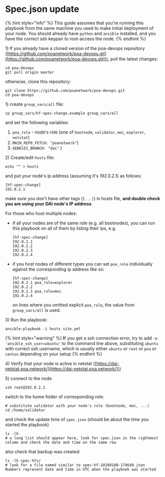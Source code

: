 # Spec.json update

{% hint style="info" %}
This guide assumes that you're running this playbook from the same machine you used to make initial deployment of your node. You should already have `python` and `ansible` installed, and you have the correct ssh keypair to root-access the node.
{% endhint %}

1\) If you already have a cloned version of the poa-devops repository \([https://github.com/poanetwork/poa-devops.git](https://github.com/poanetwork/poa-devops.git)\), pull the latest changes:

```text
cd poa-devops
git pull origin master
```

otherwise, clone this repository:

```text
git clone https://github.com/poanetwork/poa-devops.git
cd poa-devops
```

1\) create `group_vars/all` file:

```text
cp group_vars/hf-spec-change.example group_vars/all
```

and set the following variables:

1. `poa_role` - node's role \(one of `bootnode`, `validator`, `moc`, `explorer`, `netstat`\)
2. `MAIN_REPO_FETCH: "poanetwork"`\)
3. `GENESIS_BRANCH: "dai"` \)

2\) Create/edit `hosts` file:

```text
echo "" > hosts
```

and put your node's ip address \(assuming it's 192.0.2.1\) as follows: 

```text
[hf-spec-change]
192.0.2.1
```

make sure you don't have other tags \(`[...]`\) in hosts file, **and double check you are using your DAI node's IP address**.

For those who host multiple nodes:

* if all your nodes are of the same role \(e.g. all bootnodes\), you can run this playbook on all of them by listing their ips, e.g.

  ```text
  [hf-spec-change]
  192.0.2.1
  192.0.2.2
  192.0.2.3
  192.0.2.4
  ```

* if you host nodes of different types you can set `poa_role` individually against the corresponding ip address like so:

  ```text
  [hf-spec-change]
  192.0.2.1 poa_role=explorer
  192.0.2.2
  192.0.2.3 poa_role=moc
  192.0.2.4
  ```

  on lines where you omitted explicit `poa_role`, the value from `group_vars/all` is used.

3\) Run the playbook:

```text
ansible-playbook -i hosts site.yml
```

{% hint style="warning" %}
**I**f you get a ssh connection error, try to add `-e 'ansible_ssh_user=ubuntu'` to the command line above, substituting `ubuntu` with correct ssh username, which is usually either `ubuntu` or `root` or `poa` or `centos` depending on your setup
{% endhint %}

4\) Verify that your node is active in netstat \([https://dai-netstat.poa.network/](https://dai-netstat.poa.network/)\)

5\) connect to the node

```text
ssh root@192.0.2.1
```

switch to the home folder of corresponding role:

```text
# substitute validator with your node's role (bootnode, moc, ...)
cd /home/validator
```

and check the update time of `spec.json` \(should be about the time you started the playbook\)

```text
ls -lh
# a long list should appear here, look for spec.json in the rightmost column and check the date and time on the same row
```

also check that backup was created:

```text
ls -lh spec-hfs/
# look for a file named similar to spec-hf-20180108-174649.json Numbers represent date and time in UTC when the playbook was started
```



